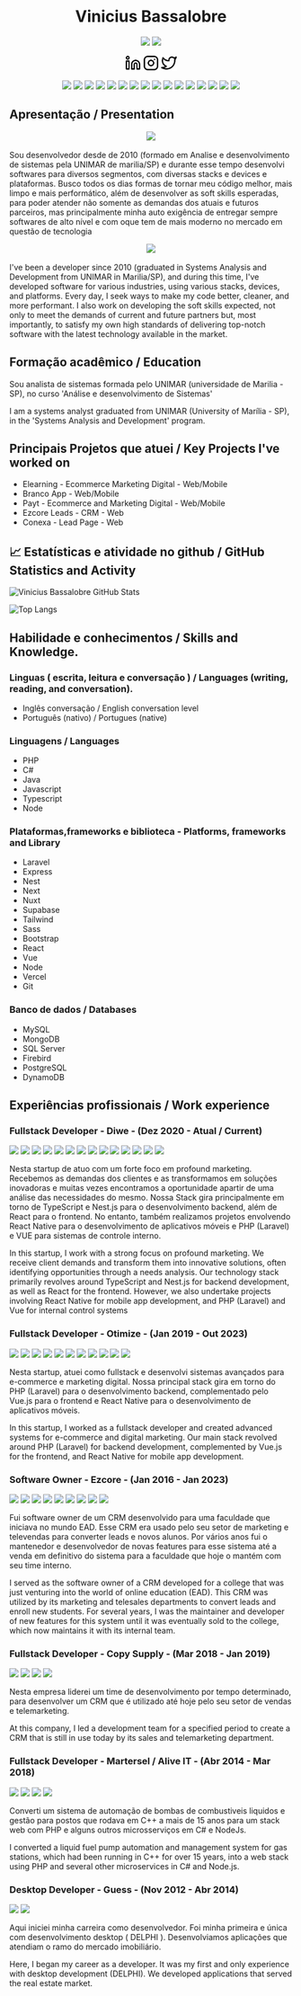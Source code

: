 <h1 align="center">
   Vinicius Bassalobre
</h1>

<p align='center'>
 <img height="15"  src="https://www.worldometers.info/img/flags/br-flag.gif">
 <img height="15"  src="https://www.worldometers.info/img/flags/us-flag.gif">
</p>


<p align='center'>
<a href="https://www.linkedin.com/in/mvbassalobre/" target="_blank" title="LinkedIn"><img height="28"  src="https://raw.githubusercontent.com/feathericons/feather/master/icons/linkedin.svg"></a>
<a href="https://www.instagram.com/bdavinicius/" target="_blank" title="Instagram"><img height="28" src="https://raw.githubusercontent.com/feathericons/feather/master/icons/instagram.svg"></i></a>
<a href="https://twitter.com/mvbassalobre" target="_blank" title="Twitter"><img  height="28" src="https://raw.githubusercontent.com/feathericons/feather/master/icons/twitter.svg"></a>
</p>


<div align="center">
    
![](https://img.shields.io/badge/--777BB4.svg?style=flat&logoColor=FAFAFF&logo=php)
![](https://img.shields.io/badge/--777BB4.svg?style=flat&logoColor=FAFAFF&logo=laravel)
![](https://img.shields.io/badge/--0769AD.svg?style=flat&logoColor=FAFAFF&logo=jquery)
![](https://img.shields.io/badge/--0769AD.svg?style=flat&logoColor=FAFAFF&logo=delphi)
![](https://img.shields.io/badge/--0769AD.svg?style=flat&logoColor=FAFAFF&logo=react)
![](https://img.shields.io/badge/--E34F26.svg?style=flat&logoColor=FAFAFF&logo=html5)
![](https://img.shields.io/badge/--1572b6.svg?style=flat&logoColor=FAFAFF&logo=css3)
![](https://img.shields.io/badge/--4479A1.svg?style=flat&logoColor=FAFAFF&logo=mysql)
![](https://img.shields.io/badge/--339933.svg?style=flat&logoColor=FAFAFF&logo=node.js)
![](https://img.shields.io/badge/--3178C6.svg?style=flat&logoColor=FAFAFF&logo=typescript)
![](https://img.shields.io/badge/--F7DF1E.svg?style=flat&logoColor=0D0D0D&logo=javascript)
![](https://img.shields.io/badge/--339933.svg?style=flat&logoColor=FAFAFF&logo=vue.js)
![](https://img.shields.io/badge/--CC6699.svg?style=flat&logoColor=FAFAFF&logo=sass)
![](https://img.shields.io/badge/--7952B3.svg?style=flat&logoColor=FAFAFF&logo=bootstrap)
![](https://img.shields.io/badge/--7952B3.svg?style=flat&logoColor=FAFAFF&logo=react)
![](https://img.shields.io/badge/--7952B3.svg?style=flat&logoColor=FAFAFF&logo=nestjs)
    
</div>

## Apresentação / Presentation  
<p align='center'>
 <img height="15"  src="https://www.worldometers.info/img/flags/br-flag.gif">
</p>
Sou desenvolvedor desde de 2010 (formado em Analise e desenvolvimento de sistemas pela UNIMAR de marilia/SP) e durante esse tempo desenvolvi softwares para diversos segmentos, com diversas stacks e devices e plataformas.
Busco todos os dias formas de tornar meu código melhor, mais limpo e mais performático, além de desenvolver as soft skills esperadas, para poder atender não somente as demandas dos atuais e futuros parceiros, mas principalmente minha auto exigência de entregar sempre softwares de alto nível e com oque tem de mais moderno no mercado em questão de tecnologia

<p align='center'>
 <img height="15"  src="https://www.worldometers.info/img/flags/us-flag.gif">
</p>
I've been a developer since 2010 (graduated in Systems Analysis and Development from UNIMAR in Marilia/SP), and during this time, I've developed software for various industries, using various stacks, devices, and platforms.
Every day, I seek ways to make my code better, cleaner, and more performant. I also work on developing the soft skills expected, not only to meet the demands of current and future partners but, most importantly, to satisfy my own high standards of delivering top-notch software with the latest technology available in the market.

## Formação acadêmico / Education
Sou analista de sistemas formada pelo UNIMAR (universidade de Marilia - SP), no curso 'Análise e desenvolvimento de Sistemas'

I am a systems analyst graduated from UNIMAR (University of Marília - SP), in the 'Systems Analysis and Development' program.

## Principais Projetos que atuei / Key Projects I've worked on

- Elearning - Ecommerce Marketing Digital - Web/Mobile
- Branco App - Web/Mobile
- Payt - Ecommerce and Marketing Digital - Web/Mobile 
- Ezcore Leads - CRM - Web
- Conexa - Lead Page - Web

## 📈 Estatísticas e atividade no github / GitHub Statistics and Activity

![Vinicius Bassalobre GitHub Stats](https://github-readme-stats.vercel.app/api?username=marcusvbda&show_icons=true&hide=contribs,prs&theme=algolia&locale=pt-BR&border_radius=12&hide_border=true&count_private=true)

![Top Langs](https://github-readme-stats.vercel.app/api/top-langs/?username=marcusvbda&show_icons=true&theme=algolia&locale=pt-BR&border_radius=12&hide_border=true&layout=compact&card_width=445&langs_count=6)



## Habilidade e conhecimentos / Skills and Knowledge.

### Linguas ( escrita, leitura e conversação ) / Languages (writing, reading, and conversation).
- Inglês conversação / English conversation level
- Português (nativo) / Portugues (native)

### Linguagens / Languages
- PHP 
- C#
- Java
- Javascript
- Typescript
- Node

### Plataformas,frameworks e biblioteca - Platforms, frameworks and Library
- Laravel 
- Express
- Nest
- Next
- Nuxt
- Supabase
- Tailwind
- Sass
- Bootstrap
- React
- Vue
- Node
- Vercel
- Git

### Banco de dados / Databases
- MySQL
- MongoDB
- SQL Server
- Firebird
- PostgreSQL
- DynamoDB


## Experiências profissionais / Work experience

### Fullstack Developer - Diwe - (Dez 2020 - Atual / Current)
<div align="left">
    
![](https://img.shields.io/badge/--777BB4.svg?style=flat&logoColor=FAFAFF&logo=php)
![](https://img.shields.io/badge/--777BB4.svg?style=flat&logoColor=FAFAFF&logo=laravel)
![](https://img.shields.io/badge/--777BB4.svg?style=flat&logoColor=FAFAFF&logo=react)
![](https://img.shields.io/badge/--0769AD.svg?style=flat&logoColor=FAFAFF&logo=jquery)
![](https://img.shields.io/badge/--E34F26.svg?style=flat&logoColor=FAFAFF&logo=html5)
![](https://img.shields.io/badge/--1572b6.svg?style=flat&logoColor=FAFAFF&logo=css3)
![](https://img.shields.io/badge/--4479A1.svg?style=flat&logoColor=FAFAFF&logo=mysql)
![](https://img.shields.io/badge/--339933.svg?style=flat&logoColor=FAFAFF&logo=node.js)
![](https://img.shields.io/badge/--3178C6.svg?style=flat&logoColor=FAFAFF&logo=typescript)
![](https://img.shields.io/badge/--F7DF1E.svg?style=flat&logoColor=0D0D0D&logo=javascript)
![](https://img.shields.io/badge/--339933.svg?style=flat&logoColor=FAFAFF&logo=vue.js)
![](https://img.shields.io/badge/--CC6699.svg?style=flat&logoColor=FAFAFF&logo=sass)
![](https://img.shields.io/badge/--7952B3.svg?style=flat&logoColor=FAFAFF&logo=bootstrap)
![](https://img.shields.io/badge/--7952B3.svg?style=flat&logoColor=FAFAFF&logo=nestjs)
    
</div>
Nesta startup de atuo com um forte foco em profound marketing. Recebemos as demandas dos clientes e as transformamos em soluções inovadoras e muitas vezes encontramos a oportunidade apartir de uma análise das necessidades do mesmo. Nossa Stack gira principalmente em torno de TypeScript e Nest.js para o desenvolvimento backend, além de React para o frontend. No entanto, também realizamos projetos envolvendo React Native para o desenvolvimento de aplicativos móveis e PHP (Laravel) e VUE para sistemas de controle interno.

In this startup, I work with a strong focus on profound marketing. We receive client demands and transform them into innovative solutions, often identifying opportunities through a needs analysis. Our technology stack primarily revolves around TypeScript and Nest.js for backend development, as well as React for the frontend. However, we also undertake projects involving React Native for mobile app development, and PHP (Laravel) and Vue for internal control systems


### Fullstack Developer - Otimize - (Jan 2019 - Out 2023)
<div align="left">
    
![](https://img.shields.io/badge/--777BB4.svg?style=flat&logoColor=FAFAFF&logo=php)
![](https://img.shields.io/badge/--777BB4.svg?style=flat&logoColor=FAFAFF&logo=laravel)
![](https://img.shields.io/badge/--0769AD.svg?style=flat&logoColor=FAFAFF&logo=jquery)
![](https://img.shields.io/badge/--E34F26.svg?style=flat&logoColor=FAFAFF&logo=html5)
![](https://img.shields.io/badge/--1572b6.svg?style=flat&logoColor=FAFAFF&logo=css3)
![](https://img.shields.io/badge/--4479A1.svg?style=flat&logoColor=FAFAFF&logo=mysql)
![](https://img.shields.io/badge/--F7DF1E.svg?style=flat&logoColor=0D0D0D&logo=javascript)
![](https://img.shields.io/badge/--339933.svg?style=flat&logoColor=FAFAFF&logo=vue.js)
![](https://img.shields.io/badge/--CC6699.svg?style=flat&logoColor=FAFAFF&logo=sass)
![](https://img.shields.io/badge/--7952B3.svg?style=flat&logoColor=FAFAFF&logo=bootstrap)
![](https://img.shields.io/badge/--7952B3.svg?style=flat&logoColor=FAFAFF&logo=reactjs)
    
</div>
Nesta startup, atuei como fullstack e desenvolvi sistemas avançados para e-commerce e marketing digital. Nossa principal stack gira em torno do PHP (Laravel) para o desenvolvimento backend, complementado pelo Vue.js para o frontend e React Native para o desenvolvimento de aplicativos móveis.

In this startup, I worked as a fullstack developer and created advanced systems for e-commerce and digital marketing. Our main stack revolved around PHP (Laravel) for backend development, complemented by Vue.js for the frontend, and React Native for mobile app development.

### Software Owner - Ezcore - (Jan 2016 - Jan 2023)
<div align="left">
    
![](https://img.shields.io/badge/--777BB4.svg?style=flat&logoColor=FAFAFF&logo=php)
![](https://img.shields.io/badge/--777BB4.svg?style=flat&logoColor=FAFAFF&logo=laravel)
![](https://img.shields.io/badge/--E34F26.svg?style=flat&logoColor=FAFAFF&logo=html5)
![](https://img.shields.io/badge/--1572b6.svg?style=flat&logoColor=FAFAFF&logo=css3)
![](https://img.shields.io/badge/--4479A1.svg?style=flat&logoColor=FAFAFF&logo=mysql)
![](https://img.shields.io/badge/--F7DF1E.svg?style=flat&logoColor=0D0D0D&logo=javascript)
![](https://img.shields.io/badge/--339933.svg?style=flat&logoColor=FAFAFF&logo=vue.js)
![](https://img.shields.io/badge/--CC6699.svg?style=flat&logoColor=FAFAFF&logo=sass)
![](https://img.shields.io/badge/--7952B3.svg?style=flat&logoColor=FAFAFF&logo=bootstrap)
    
</div>
Fui software owner de um CRM desenvolvido para uma faculdade que iniciava no mundo EAD. Esse CRM era usado pelo seu setor de marketing e televendas para converter leads e novos alunos. Por vários anos fui o mantenedor e desenvolvedor de novas features para esse sistema até a venda em definitivo do sistema para a faculdade que hoje o mantém com seu time interno.

I served as the software owner of a CRM developed for a college that was just venturing into the world of online education (EAD). This CRM was utilized by its marketing and telesales departments to convert leads and enroll new students. For several years, I was the maintainer and developer of new features for this system until it was eventually sold to the college, which now maintains it with its internal team.


### Fullstack Developer - Copy Supply - (Mar 2018 - Jan 2019)
<div align="left">
    
![](https://img.shields.io/badge/--777BB4.svg?style=flat&logoColor=FAFAFF&logo=C#)
![](https://img.shields.io/badge/--E34F26.svg?style=flat&logoColor=FAFAFF&logo=html5)
![](https://img.shields.io/badge/--1572b6.svg?style=flat&logoColor=FAFAFF&logo=css3)
![](https://img.shields.io/badge/--7952B3.svg?style=flat&logoColor=FAFAFF&logo=javascript)
    
</div>
Nesta empresa liderei um time de desenvolvimento por tempo determinado, para desenvolver um CRM que é utilizado até hoje pelo seu setor de vendas e telemarketing.

At this company, I led a development team for a specified period to create a CRM that is still in use today by its sales and telemarketing department.

### Fullstack Developer - Martersel / Alive IT - (Abr  2014 - Mar 2018)
<div align="left">
    
![](https://img.shields.io/badge/--777BB4.svg?style=flat&logoColor=FAFAFF&logo=C#)
![](https://img.shields.io/badge/--E34F26.svg?style=flat&logoColor=FAFAFF&logo=html5)
![](https://img.shields.io/badge/--1572b6.svg?style=flat&logoColor=FAFAFF&logo=css3)
![](https://img.shields.io/badge/--7952B3.svg?style=flat&logoColor=FAFAFF&logo=javascript)
    
</div>
Converti um sistema de automação de bombas de combustiveis liquidos e gestão para postos que rodava em C++ a mais de 15 anos para um stack web com PHP e alguns outros microsserviços em C# e NodeJs.

I converted a liquid fuel pump automation and management system for gas stations, which had been running in C++ for over 15 years, into a web stack using PHP and several other microservices in C# and Node.js.

### Desktop Developer - Guess - (Nov 2012 - Abr 2014)
<div align="left">
    
![](https://img.shields.io/badge/--777BB4.svg?style=flat&logoColor=FAFAFF&logo=delphi)
![](https://img.shields.io/badge/--E34F26.svg?style=flat&logoColor=FAFAFF&logo=mysql)
    
</div>
Aqui iniciei minha carreira como desenvolvedor. Foi minha primeira e única com desenvolvimento desktop ( DELPHI ). Desenvolviamos aplicações que atendiam o ramo do mercado imobiliário.

Here, I began my career as a developer. It was my first and only experience with desktop development (DELPHI). We developed applications that served the real estate market.



